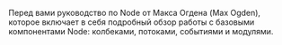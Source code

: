  Перед вами руководство по Node от Макса Огдена (Max Ogden), которое включает в 
 себя подробный обзор работы с базовыми компонентами Node: колбеками, потоками, 
 событиями и модулями. 

